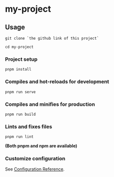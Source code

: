 # my-project

## Usage

```
git clone `the github link of this project`
```

```
cd my-project 
```

### Project setup
```
pnpm install
```

### Compiles and hot-reloads for development
```
pnpm run serve
```

### Compiles and minifies for production
```
pnpm run build
```

### Lints and fixes files
```
pnpm run lint
```

**(Both pnpm and npm are available)**

### Customize configuration
See [Configuration Reference](https://cli.vuejs.org/config/).

